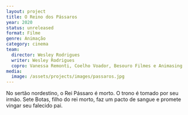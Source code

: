 ```yaml
---
layout: project
title: O Reino dos Pássaros
year: 2020
status: unreleased
format: Filme
genre: Animação
category: cinema
team:
  director: Wesley Rodrigues
  writer: Wesley Rodrigues
  copro: Vanessa Remonti, Coelho Voador, Besouro Filmes e Animasing
media:
  image: /assets/projects/images/passaros.jpg
---
```

No sertão nordestino, o Rei Pássaro é morto. O trono é tomado por seu irmão. Sete Botas, filho do rei morto, faz um pacto de sangue e promete vingar seu falecido pai.
